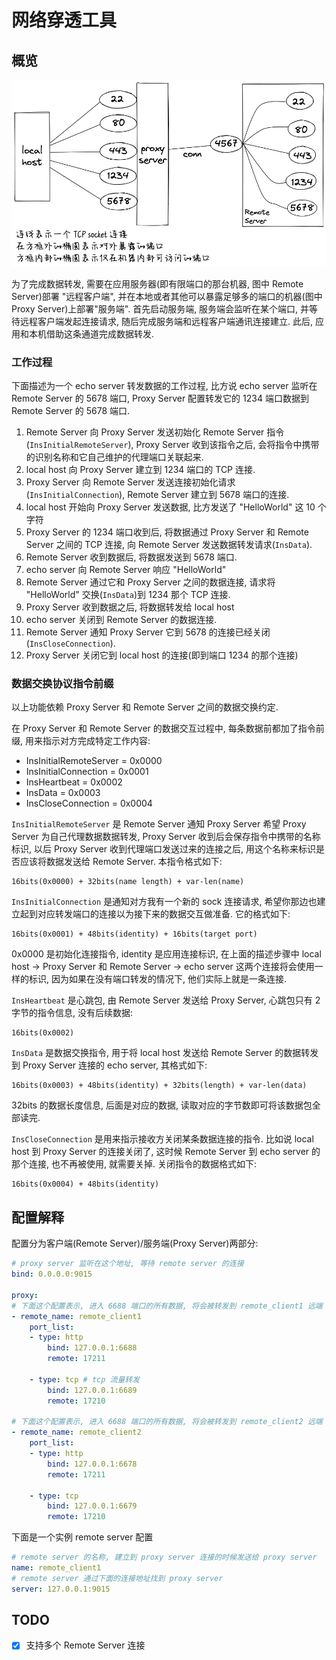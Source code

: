 # 网络穿透工具

## 概览

![arch.jpg](arch.jpg)

为了完成数据转发, 需要在应用服务器(即有限端口的那台机器, 图中 Remote Server)部署 "远程客户端",
并在本地或者其他可以暴露足够多的端口的机器(图中 Proxy Server)上部署"服务端".
首先启动服务端, 服务端会监听在某个端口, 并等待远程客户端发起连接请求, 随后完成服务端和远程客户端通讯连接建立.
此后, 应用和本机借助这条通道完成数据转发.

### 工作过程

下面描述为一个 echo server 转发数据的工作过程,
比方说 echo server 监听在 Remote Server 的 5678 端口, Proxy Server 配置转发它的 1234 端口数据到 Remote Server 的 5678 端口.

1. Remote Server 向 Proxy Server 发送初始化 Remote Server 指令(`InsInitialRemoteServer`), Proxy Server 收到该指令之后, 会将指令中携带的识别名称和它自己维护的代理端口关联起来.
2. local host 向 Proxy Server 建立到 1234 端口的 TCP 连接.
3. Proxy Server 向 Remote Server 发送连接初始化请求(`InsInitialConnection`), Remote Server 建立到 5678 端口的连接.
4. local host 开始向 Proxy Server 发送数据, 比方发送了 "HelloWorld" 这 10 个字符
5. Proxy Server 的 1234 端口收到后, 将数据通过 Proxy Server 和 Remote Server 之间的 TCP 连接, 向 Remote Server 发送数据转发请求(`InsData`).
6. Remote Server 收到数据后, 将数据发送到 5678 端口.
7. echo server 向 Remote Server 响应 "HelloWorld"
8. Remote Server 通过它和 Proxy Server 之间的数据连接, 请求将 "HelloWorld" 交换(`InsData`)到 1234 那个 TCP 连接.
9. Proxy Server 收到数据之后, 将数据转发给 local host
10. echo server 关闭到 Remote Server 的数据连接.
11. Remote Server 通知 Proxy Server 它到 5678 的连接已经关闭(`InsCloseConnection`).
12. Proxy Server 关闭它到 local host 的连接(即到端口 1234 的那个连接)

### 数据交换协议指令前缀

以上功能依赖 Proxy Server 和 Remote Server 之间的数据交换约定.

在 Proxy Server 和 Remote Server 的数据交互过程中, 每条数据前都加了指令前缀, 用来指示对方完成特定工作内容:

- InsInitialRemoteServer = 0x0000
- InsInitialConnection = 0x0001
- InsHeartbeat = 0x0002
- InsData = 0x0003
- InsCloseConnection = 0x0004

`InsInitialRemoteServer` 是 Remote Server 通知 Proxy Server 希望 Proxy Server 为自己代理数据数据转发, Proxy Server 收到后会保存指令中携带的名称标识, 以后 Proxy Server 收到代理端口发送过来的连接之后, 用这个名称来标识是否应该将数据发送给 Remote Server. 本指令格式如下:

```
16bits(0x0000) + 32bits(name length) + var-len(name)
```

`InsInitialConnection` 是通知对方我有一个新的 sock 连接请求, 希望你那边也建立起到对应转发端口的连接以为接下来的数据交互做准备. 它的格式如下:

```
16bits(0x0001) + 48bits(identity) + 16bits(target port)
```

0x0000 是初始化连接指令, identity 是应用连接标识, 在上面的描述步骤中 local host -> Proxy Server 和 Remote Server -> echo server 这两个连接将会使用一样的标识, 因为如果在没有端口转发的情况下, 他们实际上就是一条连接.

`InsHeartbeat` 是心跳包, 由 Remote Server 发送给 Proxy Server, 心跳包只有 2 字节的指令信息, 没有后续数据:

```
16bits(0x0002)
```

`InsData` 是数据交换指令, 用于将 local host 发送给 Remote Server 的数据转发到 Proxy Server 连接的 echo server, 其格式如下:

```
16bits(0x0003) + 48bits(identity) + 32bits(length) + var-len(data)
```

32bits 的数据长度信息, 后面是对应的数据, 读取对应的字节数即可将该数据包全部读完.

`InsCloseConnection` 是用来指示接收方关闭某条数据连接的指令. 比如说 local host 到 Proxy Server 的连接关闭了, 这时候 Remote Server 到 echo server 的那个连接, 也不再被使用, 就需要关掉. 关闭指令的数据格式如下:

```
16bits(0x0004) + 48bits(identity)
```

## 配置解释

配置分为客户端(Remote Server)/服务端(Proxy Server)两部分:

```yaml
# proxy server 监听在这个地址, 等待 remote server 的连接
bind: 0.0.0.0:9015

proxy:
# 下面这个配置表示, 进入 6688 端口的所有数据, 将会被转发到 remote_client1 远端 17211 这个端口
- remote_name: remote_client1
    port_list:
    - type: http
        bind: 127.0.0.1:6688
        remote: 17211

    - type: tcp # tcp 流量转发
        bind: 127.0.0.1:6689
        remote: 17210

# 下面这个配置表示, 进入 6688 端口的所有数据, 将会被转发到 remote_client2 远端 17211 这个端口
- remote_name: remote_client2
    port_list:
    - type: http
        bind: 127.0.0.1:6678
        remote: 17211

    - type: tcp
        bind: 127.0.0.1:6679
        remote: 17210
```

下面是一个实例 remote server 配置

```yaml
# remote server 的名称, 建立到 proxy server 连接的时候发送给 proxy server
name: remote_client1
# remote server 通过下面的连接地址找到 proxy server
server: 127.0.0.1:9015
```

## TODO

- [x] 支持多个 Remote Server 连接
